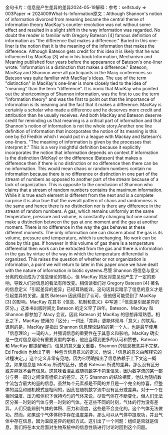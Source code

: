 

金句卡片：信息是产生差异的差异2024-05-19解释：参考：selfstudy => 003Paper => 2024009What-Is-Information原文：Although Shannon's notion of information divorced from meaning became the central theme of information theory MacKay's counter-revolution was not without some effect and resulted in a slight shift in the way information was regarded. No doubt the reader is familiar with Gregory Bateson [4] famous definition of information as "the difference that makes a difference." Buried in this one-liner is the notion that it is the meaning of the information that makes the difference. Although Bateson gets credit for this idea it is likely that he was influenced by MacKay [3] who in his book Information, Mechanism and Meaning published four years before the appearance of Bateson's one-liner wrote: "information is a distinction that makes a difference." Bateson, MacKay and Shannon were all participants in the Macy conferences so Bateson was quite familiar with MacKay's ideas. The use of the term "distinction" in MacKay's one-liner is more closely tied to the idea of "meaning" than the term "difference". It is ironic that MacKay who pointed out the shortcomings of Shannon information, was the first to use the term "information theory" and was the first to point out that the importance of information is its meaning and the fact that it makes a difference. MacKay is certainly a scholar who made a difference and he deserves more credit and attribution than he usually receives. And both MacKay and Bateson deserve credit for reminding us that meaning is a critical part of information and that Shannon's notion of information is not the whole story.Another one line definition of information that incorporates the notion of its meaning is this one by Ed Fredkin which I would put in a league with Mackay and Bateson's one-liners. "The meaning of information is given by the processes that interpret it." This is a very insightful definition because it explicitly incorporates the notion that information depends on context.If information is the distinction (McKay) or the difference (Bateson) that makes a difference then if there is no distinction or no difference then there can be no information. This would mean chaos or random numbers contain no information because there is no difference or distinction in one part of the stream of numbers as opposed to another part of the stream because of a lack of organization. This is opposite to the conclusion of Shannon who claims that a stream of random numbers contains the maximum information. While it is true each element is different from the next and is a complete surprise it is also true that the overall pattern of chaos and randomness is the same and hence there is no distinction nor is there any difference in the stream of random numbers. A gas, which remains uniformly at the same temperature, pressure and volume, is constantly changing but one cannot make a distinction between the gas at one moment and the gas at another moment. There is no difference in the way the gas behaves at these different moments. The only information one can discern about the gas is its volume, pressure and temperature, which is unchanging. No work can be done by this gas. If however in this volume of gas there is a temperature differential then work can be extracted from the gas and there is information in the gas by virtue of the way in which the temperature differential is organized. This raises the question of whether or not organization is information, a point we will return to later in this paper once we have dealt with the nature of information in biotic systems.尽管 Shannon 将信息与意义分离的观点成为了信息理论的核心，但 MacKay 的反对意见也产生了一定的影响，导致人们对信息的看法有所改变。相信读者们对 Gregory Bateson [4] 著名的信息定义「引起差异的差异」已经耳熟能详。这句话其实暗示了信息的意义才是引起差异的关键。虽然 Bateson 因此得到了认可，但他很可能受到了 MacKay [3] 的影响。MacKay 在其书《信息、机制和意义》中写道：「信息是引起差异的区分。」这本书出版时间比 Bateson 的定义早了四年。Bateson、MacKay 和 Shannon 都参加了 Macy 会议，因此 Bateson 对 MacKay 的思想非常熟悉。相比之下，MacKay 使用的「区分」一词比「差异」更能体现与「意义」的联系。讽刺的是，MacKay 是指出 Shannon 信息理论缺陷的第一个人，也是最早使用「信息理论」一词的人，并强调信息的重要性在于其意义和影响。MacKay 确实是一位对信息理论有重要贡献的学者，他应当得到更多的认可和赞誉。Bateson 和 MacKay 都提醒我们，信息的意义至关重要，Shannon 的信息概念并不完整。Ed Fredkin 也给出了另一种包含信息意义的定义，他说：「信息的意义由解释它的过程决定。」这个定义非常有见地，因为它明确指出了信息依赖于上下文这一概念。如果信息是 McKay 所说的区分，或者 Bateson 所说的差异，那么没有区分或差异就不会有信息。这意味着混乱或随机数字不包含信息，因为数字流的某一部分与另一部分之间没有组织上的差异。这与 Shannon 的结论相反，他认为随机数字流包含最大的量的信息。虽然每个元素都是不同的并且是一个完全的惊喜，但整体的混乱和随机模式是相同的，因此在随机数字流中没有区分或差异。对于一个在相同温度、压力和体积下保持均匀的气体来说，尽管气体在不断变化，但人们无法区分某一时刻的气体与另一时刻的气体。在这些不同的时刻，气体的行为没有差异。人们只能辨别气体的体积、压力和温度，这些是不会变化的。这个气体无法做功。然而，如果这个气体体积中存在温度差异，那么可以从气体中提取功，并且气体中存在信息，因为温度差异的组织方式。这引出了一个问题：组织是否就是信息，我们将在本文后面对生物系统中的信息性质进行讨论时回到这个问题。